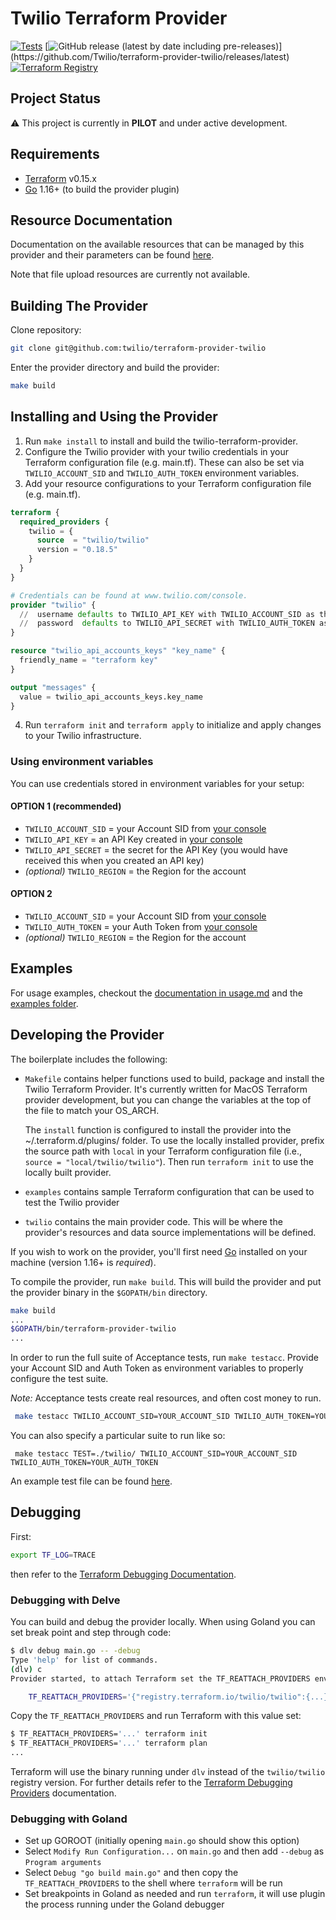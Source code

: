 # Twilio Terraform Provider
[![Tests](https://github.com/twilio/terraform-provider-twilio/actions/workflows/test-and-deploy.yml/badge.svg)](https://github.com/twilio/terraform-provider-twilio/actions/workflows/test-and-deploy.yml)
[![GitHub release (latest by date including pre-releases)](https://img.shields.io/github/v/release/twilio/terraform-provider-twilio?)](https://github.com/Twilio/terraform-provider-twilio/releases/latest)
[![Terraform Registry](https://img.shields.io/badge/registry-twilio-green?logo=terraform&style=flat)](https://registry.terraform.io/providers/twilio/twilio/latest)

## Project Status

:warning: This project is currently in **PILOT** and under active development.

## Requirements

- [Terraform](https://www.terraform.io/downloads.html) v0.15.x
- [Go](https://golang.org/doc/install) 1.16+ (to build the provider plugin)

## Resource Documentation

Documentation on the available resources that can be managed by this provider and their parameters can be found [here](twilio/resources/README.md).

Note that file upload resources are currently not available.

## Building The Provider

Clone repository:

```sh
git clone git@github.com:twilio/terraform-provider-twilio
```

Enter the provider directory and build the provider:

```sh
make build
```

## Installing and Using the Provider

1. Run `make install` to install and build the twilio-terraform-provider.
2. Configure the Twilio provider with your twilio credentials in your Terraform configuration file (e.g. main.tf). These can also be set via `TWILIO_ACCOUNT_SID` and `TWILIO_AUTH_TOKEN` environment variables.
3. Add your resource configurations to your Terraform configuration file (e.g. main.tf).

```terraform
terraform {
  required_providers {
    twilio = {
      source  = "twilio/twilio"
      version = "0.18.5"
    }
  }
}

# Credentials can be found at www.twilio.com/console.
provider "twilio" {
  //  username defaults to TWILIO_API_KEY with TWILIO_ACCOUNT_SID as the fallback env var
  //  password  defaults to TWILIO_API_SECRET with TWILIO_AUTH_TOKEN as the fallback env var
}

resource "twilio_api_accounts_keys" "key_name" {
  friendly_name = "terraform key"
}

output "messages" {
  value = twilio_api_accounts_keys.key_name
}
```

4. Run `terraform init` and `terraform apply` to initialize and apply changes to your Twilio infrastructure.

### Using environment variables

You can use credentials stored in environment variables for your setup:

#### OPTION 1 (recommended)
* `TWILIO_ACCOUNT_SID` = your Account SID from [your console](https://www.twilio.com/console)
* `TWILIO_API_KEY` = an API Key created in [your console](https://twil.io/get-api-key)
* `TWILIO_API_SECRET` = the secret for the API Key (you would have received this when you created an API key)
* _(optional)_ `TWILIO_REGION` = the Region for the account

#### OPTION 2
* `TWILIO_ACCOUNT_SID` = your Account SID from [your console](https://www.twilio.com/console)
* `TWILIO_AUTH_TOKEN` = your Auth Token from [your console](https://www.twilio.com/console)
* _(optional)_ `TWILIO_REGION` = the Region for the account

## Examples

For usage examples, checkout the [documentation in usage.md](usage.md) and the [examples folder](examples).

## Developing the Provider

The boilerplate includes the following:

- `Makefile` contains helper functions used to build, package and install the Twilio Terraform Provider. It's currently written for MacOS Terraform provider development, but you can change the variables at the top of the file to match your OS_ARCH.

  The `install` function is configured to install the provider into the ~/.terraform.d/plugins/ folder. To use the locally installed provider, prefix the source path with `local` in your Terraform configuration file (i.e., `source = "local/twilio/twilio"`). Then run `terraform init` to use the locally built provider.

- `examples` contains sample Terraform configuration that can be used to test the Twilio provider
- `twilio` contains the main provider code. This will be where the provider's resources and data source implementations will be defined.

If you wish to work on the provider, you'll first need [Go](http://www.golang.org) installed on your machine (version 1.16+ is _required_).

To compile the provider, run `make build`. This will build the provider and put the provider binary in the `$GOPATH/bin` directory.

```sh
make build
...
$GOPATH/bin/terraform-provider-twilio
...
```

In order to run the full suite of Acceptance tests, run `make testacc`. Provide your Account SID and Auth Token as environment variables to properly configure the test suite.

_Note:_ Acceptance tests create real resources, and often cost money to run.

```sh
 make testacc TWILIO_ACCOUNT_SID=YOUR_ACCOUNT_SID TWILIO_AUTH_TOKEN=YOUR_AUTH_TOKEN
```

You can also specify a particular suite to run like so:

```shell
 make testacc TEST=./twilio/ TWILIO_ACCOUNT_SID=YOUR_ACCOUNT_SID TWILIO_AUTH_TOKEN=YOUR_AUTH_TOKEN
```

An example test file can be found [here](https://github.com/twilio/terraform-provider-twilio/blob/main/twilio/resources_flex_test.go).

## Debugging

First:

```sh
export TF_LOG=TRACE
```

then refer to the [Terraform Debugging Documentation](https://www.terraform.io/docs/internals/debugging.html).

### Debugging with Delve

You can build and debug the provider locally. When using Goland you can set break point and step through code:

```sh
$ dlv debug main.go -- -debug
Type 'help' for list of commands.
(dlv) c
Provider started, to attach Terraform set the TF_REATTACH_PROVIDERS env var:

	TF_REATTACH_PROVIDERS='{"registry.terraform.io/twilio/twilio":{...}}}'
```

Copy the `TF_REATTACH_PROVIDERS` and run Terraform with this value set:

```sh
$ TF_REATTACH_PROVIDERS='...' terraform init
$ TF_REATTACH_PROVIDERS='...' terraform plan
...
```

Terraform will use the binary running under `dlv` instead of the `twilio/twilio` registry version. For further details
refer to the [Terraform Debugging Providers](https://www.terraform.io/docs/extend/debugging.html) documentation.

### Debugging with Goland

- Set up GOROOT (initially opening `main.go` should show this option)
- Select `Modify Run Configuration...` on `main.go` and then add `--debug` as `Program arguments`
- Select `Debug "go build main.go"` and then copy the `TF_REATTACH_PROVIDERS` to the shell where `terraform` will be run
- Set breakpoints in Goland as needed and run `terraform`, it will use plugin the process running under the Goland debugger
